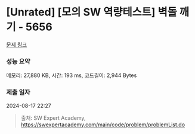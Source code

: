 # [Unrated] [모의 SW 역량테스트] 벽돌 깨기 - 5656 

[문제 링크](https://swexpertacademy.com/main/code/problem/problemDetail.do?contestProbId=AWXRQm6qfL0DFAUo) 

### 성능 요약

메모리: 27,880 KB, 시간: 193 ms, 코드길이: 2,944 Bytes

### 제출 일자

2024-08-17 22:27



> 출처: SW Expert Academy, https://swexpertacademy.com/main/code/problem/problemList.do